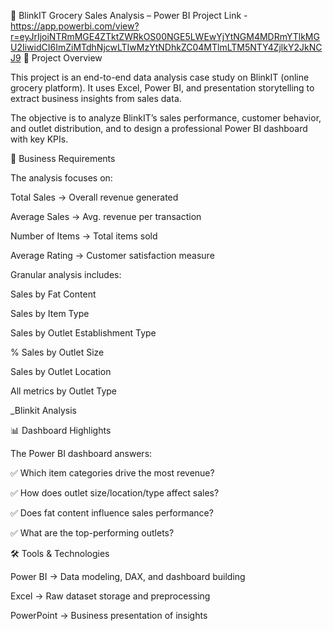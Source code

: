 🍏 BlinkIT Grocery Sales Analysis – Power BI Project 
Link - https://app.powerbi.com/view?r=eyJrIjoiNTRmMGE4ZTktZWRkOS00NGE5LWEwYjYtNGM4MDRmYTlkMGU2IiwidCI6ImZiMTdhNjcwLTIwMzYtNDhkZC04MTlmLTM5NTY4ZjlkY2JkNCJ9
📌 Project Overview

This project is an end-to-end data analysis case study on BlinkIT (online grocery platform).
It uses Excel, Power BI, and presentation storytelling to extract business insights from sales data.

The objective is to analyze BlinkIT’s sales performance, customer behavior, and outlet distribution, and to design a professional Power BI dashboard with key KPIs.

🎯 Business Requirements

The analysis focuses on:

Total Sales → Overall revenue generated

Average Sales → Avg. revenue per transaction

Number of Items → Total items sold

Average Rating → Customer satisfaction measure

Granular analysis includes:

Sales by Fat Content

Sales by Item Type

Sales by Outlet Establishment Type

% Sales by Outlet Size

Sales by Outlet Location

All metrics by Outlet Type

_Blinkit Analysis

📊 Dashboard Highlights

The Power BI dashboard answers:

✅ Which item categories drive the most revenue?

✅ How does outlet size/location/type affect sales?

✅ Does fat content influence sales performance?

✅ What are the top-performing outlets?

🛠 Tools & Technologies

Power BI → Data modeling, DAX, and dashboard building

Excel → Raw dataset storage and preprocessing

PowerPoint → Business presentation of insights
